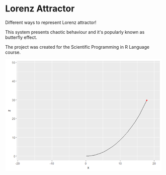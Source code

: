 # Lorenz Attractor
 Different ways to represent Lorenz attractor!

 This system presents chaotic behaviour and it's popularly known as butterfly effect.

 The project was created for the Scientific Programming in R Language course.

 ![](newp.gif) 